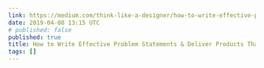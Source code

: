 ```yaml
---
link: https://medium.com/think-like-a-designer/how-to-write-effective-problem-statements-deliver-products-that-matter-2618aee9e538
date: 2019-04-08 13:15 UTC
# published: false
published: true
title: How to Write Effective Problem Statements & Deliver Products That Matter
tags: []
---
```



